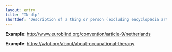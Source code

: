```yaml
---
layout: entry
title: "IN-dtp"
shortdef: "Description of a thing or person (excluding encyclopedia articles)"
---
```


**Example**: <http://www.euroblind.org/convention/article-9/netherlands>

**Example**: <https://wfot.org/about/about-occupational-therapy>

<!-- details -->

<!-- START GENERATED SCREENSHOT GALLERY -->
<!-- END GENERATED SCREENSHOT GALLERY -->
